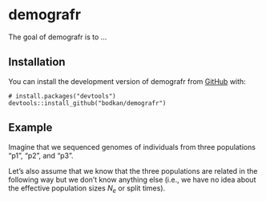 <!-- README.md is generated from README.Rmd. Please edit that file -->

# demografr

<!-- badges: start -->
<!-- badges: end -->

The goal of demografr is to …

## Installation

You can install the development version of demografr from
[GitHub](https://github.com/) with:

    # install.packages("devtools")
    devtools::install_github("bodkan/demografr")

## Example

Imagine that we sequenced genomes of individuals from three populations
“p1”, “p2”, and “p3”.

Let’s also assume that we know that the three populations are related in
the following way but we don’t know anything else (i.e., we have no idea
about the effective population sizes *N*<sub>*e*</sub> or split times).

